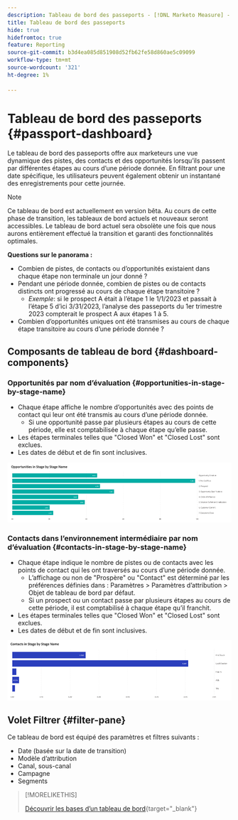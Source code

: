 ```yaml
---
description: Tableau de bord des passeports - [!DNL Marketo Measure] - Produit
title: Tableau de bord des passeports
hide: true
hidefromtoc: true
feature: Reporting
source-git-commit: b3d4ea085d851908d52fb62fe58d860ae5c09099
workflow-type: tm+mt
source-wordcount: '321'
ht-degree: 1%

---
```


# Tableau de bord des passeports {#passport-dashboard}

Le tableau de bord des passeports offre aux marketeurs une vue dynamique des pistes, des contacts et des opportunités lorsqu’ils passent par différentes étapes au cours d’une période donnée. En filtrant pour une date spécifique, les utilisateurs peuvent également obtenir un instantané des enregistrements pour cette journée.

>[!NOTE]
>
>Ce tableau de bord est actuellement en version bêta. Au cours de cette phase de transition, les tableaux de bord actuels et nouveaux seront accessibles. Le tableau de bord actuel sera obsolète une fois que nous aurons entièrement effectué la transition et garanti des fonctionnalités optimales.

**Questions sur le panorama :**

* Combien de pistes, de contacts ou d’opportunités existaient dans chaque étape non terminale un jour donné ?
* Pendant une période donnée, combien de pistes ou de contacts distincts ont progressé au cours de chaque étape transitoire ?
   * _Exemple_: si le prospect A était à l’étape 1 le 1/1/2023 et passait à l’étape 5 d’ici 3/31/2023, l’analyse des passeports du 1er trimestre 2023 compterait le prospect A aux étapes 1 à 5.
* Combien d’opportunités uniques ont été transmises au cours de chaque étape transitoire au cours d’une période donnée ?

## Composants de tableau de bord {#dashboard-components}

### Opportunités par nom d’évaluation {#opportunities-in-stage-by-stage-name}

* Chaque étape affiche le nombre d’opportunités avec des points de contact qui leur ont été transmis au cours d’une période donnée.
   * Si une opportunité passe par plusieurs étapes au cours de cette période, elle est comptabilisée à chaque étape qu’elle passe.
* Les étapes terminales telles que &quot;Closed Won&quot; et &quot;Closed Lost&quot; sont exclues.
* Les dates de début et de fin sont inclusives.

![](assets/passport-dashboard-1.png)

### Contacts dans l’environnement intermédiaire par nom d’évaluation {#contacts-in-stage-by-stage-name}

* Chaque étape indique le nombre de pistes ou de contacts avec les points de contact qui les ont traversés au cours d’une période donnée.
   * L’affichage ou non de &quot;Prospère&quot; ou &quot;Contact&quot; est déterminé par les préférences définies dans : Paramètres > Paramètres d’attribution > Objet de tableau de bord par défaut.
   * Si un prospect ou un contact passe par plusieurs étapes au cours de cette période, il est comptabilisé à chaque étape qu’il franchit.
* Les étapes terminales telles que &quot;Closed Won&quot; et &quot;Closed Lost&quot; sont exclues.
* Les dates de début et de fin sont inclusives.

![](assets/passport-dashboard-2.png)

## Volet Filtrer {#filter-pane}

Ce tableau de bord est équipé des paramètres et filtres suivants :

* Date (basée sur la date de transition)
* Modèle d’attribution
* Canal, sous-canal
* Campagne
* Segments

>[!MORELIKETHIS]
>
>[Découvrir les bases d’un tableau de bord](/help/marketo-measure-discover-ui/dashboards/discover-dashboard-basics.md){target="_blank"}
